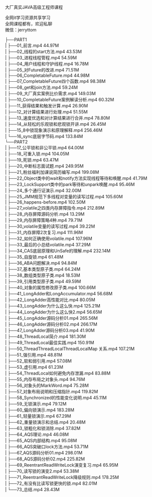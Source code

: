 大厂真实JAVA高级工程师课程

全网it学习资源共享学习<br>全网课程都有，欢迎私聊<br>微信：jerryttom<br>

├──PART1<br> | ├──01_前言.mp4 44.97M<br> | ├──02_线程的start方法.mp4 43.53M<br> | ├──03_进程线程管程.mp4 54.59M<br> | ├──04_用户线程和守护线程.mp4 16.78M<br> | ├──05_对Future的改进.mp4 71.51M<br> | ├──06_CompletableFuture.mp4 44.98M<br> | ├──07_CompletableFuture四个函数.mp4 98.38M<br> | ├──08_get和join方法.mp4 59.24M<br> | ├──09_大厂真实案例比价需求.mp4 149.03M<br> | ├──10_CompletableFuture案例解读分析.mp4 60.32M<br> | ├──11_获得结果和触发计算.mp4 26.90M<br> | ├──12_对计算结果进行处理.mp4 51.55M<br> | ├──13_速度优选和对计算结果进行合并.mp4 78.80M<br> | ├──14_从轻松的乐观锁和悲观锁开讲.mp4 26.45M<br> | ├──15_8中锁现象演示和原理解释.mp4 256.46M<br> | └──16_sync底层字节码.mp4 133.84M<br> └──PART2<br> | ├──17_公平锁和非公平锁.mp4 64.00M<br> | ├──18_可重入锁.mp4 104.05M<br> | ├──19_死锁.mp4 63.47M<br> | ├──20_中断标志面试题.mp4 249.95M<br> | ├──21_粉丝福利加课说简历编写.mp4 199.08M<br> | ├──22_Object类中的wait和notify方法实现线程等待和唤醒.mp4 41.79M<br> | ├──23_LockSupport类中的park等待和unpark唤醒.mp4 95.46M<br> | ├──24_多个通行证演示.mp4 32.00M<br> | ├──25_JMM规范下多线程对变量的读写过程.mp4 105.60M<br> | ├──26_happens-before.mp4 102.50M<br> | ├──27_volatile之四类内存屏障指令.mp4 212.89M<br> | ├──28_内存屏障源码分析.mp4 13.29M<br> | ├──29_内存屏障策略4种.mp4 79.71M<br> | ├──30_volatile变量的读写过程.mp4 39.22M<br> | ├──31_内存屏障2次复习.mp4 111.96M<br> | ├──32_如何正确使用volatile.mp4 107.96M<br> | ├──33_最后的小总结volatile.mp4 37.29M<br> | ├──34_CAS底层原理和UnSafe的理解.mp4 232.14M<br> | ├──35_自旋锁.mp4 61.48M<br> | ├──36_ABA问题解决.mp4 94.84M<br> | ├──37_基本类型原子类.mp4 64.24M<br> | ├──38_数组类型原子类.mp4 18.53M<br> | ├──39_引用类型原子类.mp4 49.59M<br> | ├──40_对象的属性修改原子类.mp4 100.66M<br> | ├──41_LongAdder和LongAccumulator.mp4 56.68M<br> | ├──42_LongAdder高性能对比.mp4 80.05M<br> | ├──43_LongAdder为什么这么快.mp4 125.21M<br> | ├──44_LongAdder为什么这么快2.mp4 56.65M<br> | ├──45_LongAdder源码分析01.mp4 265.56M<br> | ├──46_LongAdder源码分析02.mp4 266.17M<br> | ├──47_LongAdder源码分析03.mp4 41.90M<br> | ├──48_ThreadLocal简介.mp4 181.30M<br> | ├──49_ThreadLocal最佳实践.mp4 150.91M<br> | ├──50_ThreadThreadLocalThreadLocalMap 关系.mp4 107.21M<br> | ├──51_强引用.mp4 48.81M<br> | ├──52_软和弱引用.mp4 57.08M<br> | ├──53_虚引用.mp4 61.23M<br> | ├──54_ThreadLocal如何避免内存泄漏.mp4 83.88M<br> | ├──55_内存布局之对象头.mp4 94.76M<br> | ├──56_对象头的MarkWord.mp4 75.28M<br> | ├──57_对象布局说明和压缩指针.mp4 119.82M<br> | ├──58_Synchronized的性能变化说明.mp4 45.11M<br> | ├──59_无锁演示.mp4 79.12M<br> | ├──60_偏向锁演示.mp4 183.28M<br> | ├──61_轻量锁演示.mp4 67.29M<br> | ├──62_重量锁演示和总结.mp4 20.48M<br> | ├──63_锁粗化和锁消除.mp4 37.82M<br> | ├──64_AQS理论.mp4 46.08M<br> | ├──65_AQS内部结构.mp4 95.08M<br> | ├──66_AQS突破口lock方法.mp4 53.71M<br> | ├──67_AQS源码分析01.mp4 298.01M<br> | ├──68_AQS源码分析02.mp4 225.82M<br> | ├──69_ReentrantReadWriteLock演变复习.mp4 65.95M<br> | ├──70_读写锁的演变2.mp4 53.38M<br> | ├──71_ReentrantReadWriteLock降级规则.mp4 178.25M<br> | ├──72_有没有比读写锁更快的锁.mp4 82.01M<br> | └──73_总结.mp4 28.43M
